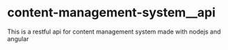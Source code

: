 # content-management-system__api
This is a restful api for content management system made with nodejs and angular
